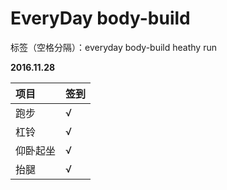 ﻿# EveryDay body-build

标签（空格分隔）：everyday body-build heathy run 

**2016.11.28**

项目|签到
:---------------|:---------------
跑步|√|
杠铃|√|
仰卧起坐|√|
抬腿|√|







